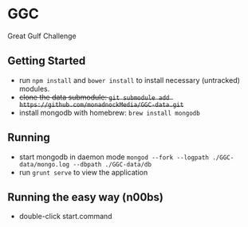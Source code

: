 # GGC
Great Gulf Challenge
## Getting Started
* run `npm install` and `bower install` to install necessary (untracked) modules.
* ~~clone the data submodule: `git submodule add https://github.com/monadnockMedia/GGC-data.git`~~
* install mongodb with homebrew: `brew install mongodb`

## Running
* start mongodb in daemon mode `mongod --fork --logpath ./GGC-data/mongo.log --dbpath ./GGC-data/db`
* run `grunt serve` to view the application

## Running the easy way (n00bs)
* double-click start.command
